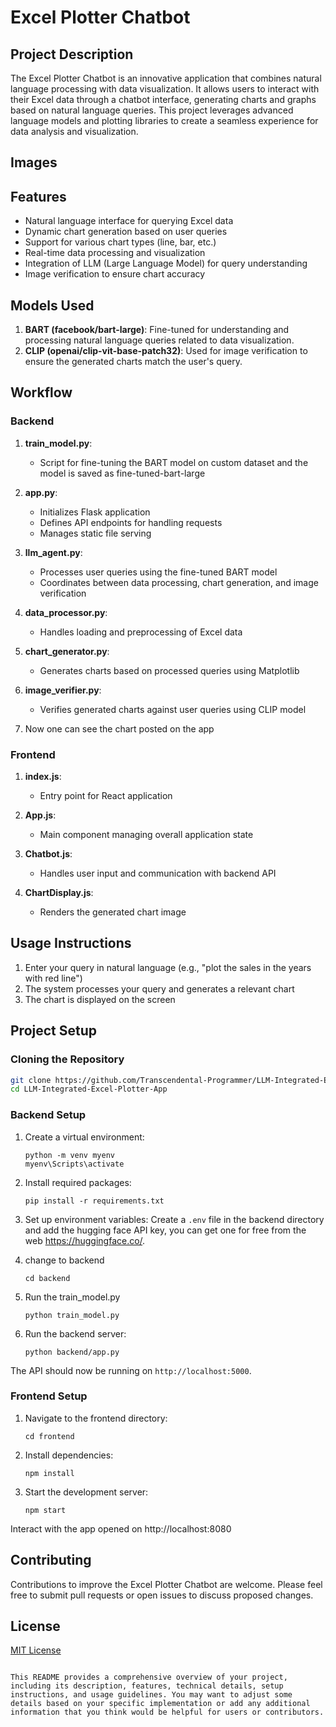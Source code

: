 # Excel Plotter Chatbot

## Project Description

The Excel Plotter Chatbot is an innovative application that combines natural language processing with data visualization. It allows users to interact with their Excel data through a chatbot interface, generating charts and graphs based on natural language queries. This project leverages advanced language models and plotting libraries to create a seamless experience for data analysis and visualization.

## Images


## Features

- Natural language interface for querying Excel data
- Dynamic chart generation based on user queries
- Support for various chart types (line, bar, etc.)
- Real-time data processing and visualization
- Integration of LLM (Large Language Model) for query understanding
- Image verification to ensure chart accuracy

## Models Used

1. **BART (facebook/bart-large)**: Fine-tuned for understanding and processing natural language queries related to data visualization.
2. **CLIP (openai/clip-vit-base-patch32)**: Used for image verification to ensure the generated charts match the user's query.

## Workflow

### Backend


1. **train_model.py**:
   - Script for fine-tuning the BART model on custom dataset and the model is saved as fine-tuned-bart-large

2. **app.py**: 
   - Initializes Flask application
   - Defines API endpoints for handling requests
   - Manages static file serving

3. **llm_agent.py**:
   - Processes user queries using the fine-tuned BART model
   - Coordinates between data processing, chart generation, and image verification

4. **data_processor.py**:
   - Handles loading and preprocessing of Excel data

5. **chart_generator.py**:
   - Generates charts based on processed queries using Matplotlib

6. **image_verifier.py**:
   - Verifies generated charts against user queries using CLIP model
    
7. Now one can see the chart posted on the app


### Frontend

1. **index.js**:
   - Entry point for React application

2. **App.js**:
   - Main component managing overall application state

3. **Chatbot.js**:
   - Handles user input and communication with backend API

4. **ChartDisplay.js**:
   - Renders the generated chart image

## Usage Instructions

1. Enter your query in natural language (e.g., "plot the sales in the years with red line")
2. The system processes your query and generates a relevant chart
3. The chart is displayed on the screen

## Project Setup

### Cloning the Repository

```bash
git clone https://github.com/Transcendental-Programmer/LLM-Integrated-Excel-Plotter-App.git
cd LLM-Integrated-Excel-Plotter-App
```

### Backend Setup

1. Create a virtual environment:
   ```
   python -m venv myenv
   myenv\Scripts\activate
   ```

2. Install required packages:
   ```
   pip install -r requirements.txt
   ```

3. Set up environment variables:
   Create a `.env` file in the backend directory and add the hugging face API key, you can get one for free from the web https://huggingface.co/.


4. change to backend
   ```
   cd backend
   ```
5. Run the train_model.py
   ```
   python train_model.py
   ```
6. Run the backend server:
   ```
   python backend/app.py
   ```

The API should now be running on `http://localhost:5000`.

### Frontend Setup

1. Navigate to the frontend directory:
   ```
   cd frontend
   ```

2. Install dependencies:
   ```
   npm install
   ```

3. Start the development server:
   ```
   npm start
   ```
Interact with the app opened on http://localhost:8080

## Contributing

Contributions to improve the Excel Plotter Chatbot are welcome. Please feel free to submit pull requests or open issues to discuss proposed changes.

## License

[MIT License](LICENSE)
```

This README provides a comprehensive overview of your project, including its description, features, technical details, setup instructions, and usage guidelines. You may want to adjust some details based on your specific implementation or add any additional information that you think would be helpful for users or contributors.
